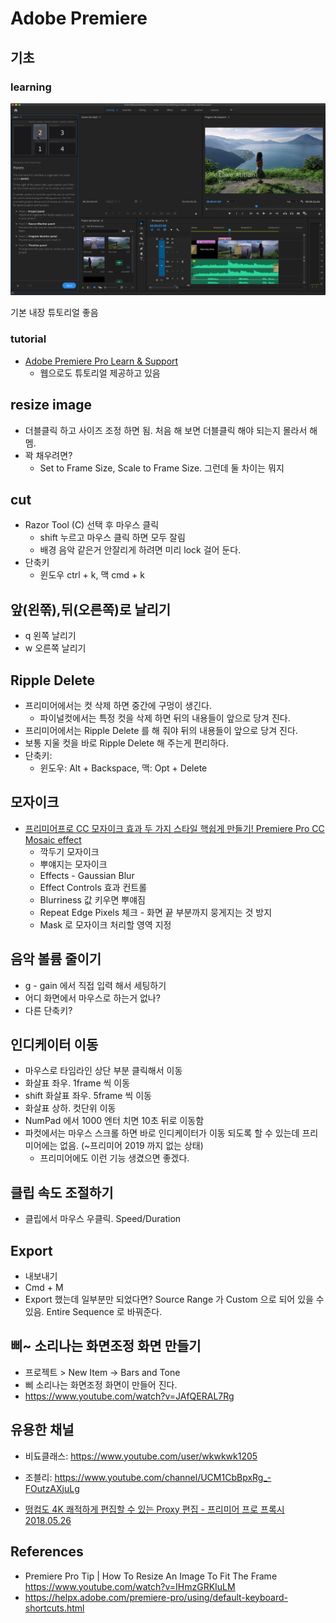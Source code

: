 # Adobe Premiere

## 기초
### learning
![](premiere_learning.png)

기본 내장 튜토리얼 좋음

### tutorial
* [Adobe Premiere Pro Learn & Support](https://helpx.adobe.com/support/premiere-pro.html)
  * 웹으로도 튜토리얼 제공하고 있음

## resize image
* 더블클릭 하고 사이즈 조정 하면 됨. 처음 해 보면 더블클릭 해야 되는지 몰라서 해멤.
* 꽉 채우려면?
  * Set to Frame Size, Scale to Frame Size. 그런데 둘 차이는 뭐지

## cut
* Razor Tool (C) 선택 후 마우스 클릭
  * shift 누르고 마우스 클릭 하면 모두 잘림
  * 배경 음악 같은거 안잘리게 하려면 미리 lock 걸어 둔다.
* 단축키
  * 윈도우 ctrl + k, 맥 cmd + k

## 앞(왼쪾),뒤(오른쪽)로 날리기
* q 왼쪽 날리기
* w 오른쪽 날리기

## Ripple Delete
* 프리미어에서는 컷 삭제 하면 중간에 구멍이 생긴다.
  * 파이널컷에서는 특정 컷을 삭제 하면 뒤의 내용들이 앞으로 당겨 진다.
* 프리미어에서는 Ripple Delete 를 해 줘야 뒤의 내용들이 앞으로 당겨 진다.
* 보통 지울 컷을 바로 Ripple Delete 해 주는게 편리하다.
* 단축키: 
  * 윈도우: Alt + Backspace, 맥: Opt + Delete

## 모자이크
* [프리미어프로 CC 모자이크 효과 두 가지 스타일 핵쉽게 만들기! Premiere Pro CC Mosaic effect](https://www.youtube.com/watch?v=SeWDhWDTw0w)
  * 깍두기 모자이크
  * 뿌얘지는 모자이크
  * Effects - Gaussian Blur
  * Effect Controls 효과 컨트롤
  * Blurriness 값 키우면 뿌얘짐
  * Repeat Edge Pixels 체크 - 화면 끝 부분까지 뭉게지는 것 방지
  * Mask 로 모자이크 처리할 영역 지정

## 음악 볼륨 줄이기
* g - gain 에서 직접 입력 해서 세팅하기
* 어디 화면에서 마우스로 하는거 없나?
* 다른 단축키?

## 인디케이터 이동
* 마우스로 타임라인 상단 부분 클릭해서 이동
* 화살표 좌우. 1frame 씩 이동
* shift 화살표 좌우. 5frame 씩 이동
* 화살표 상하. 컷단위 이동
* NumPad 에서 1000 엔터 치면 10초 뒤로 이동함
* 파컷에서는 마우스 스크롤 하면 바로 인디케이터가 이동 되도록 할 수 있는데 프리미어에는 없음. (~프리미어 2019 까지 없는 상태)
  * 프리미어에도 이런 기능 생겼으면 좋겠다.

## 클립 속도 조절하기
* 클립에서 마우스 우클릭. Speed/Duration

## Export
* 내보내기
* Cmd + M
* Export 했는데 일부분만 되었다면? Source Range 가 Custom 으로 되어 있을 수 있음. Entire Sequence 로 바꿔준다.

## 삐~ 소리나는 화면조정 화면 만들기
* 프로젝트 > New Item -> Bars and Tone
* 삐 소리나는 화면조정 화면이 만들어 진다.
* https://www.youtube.com/watch?v=JAfQERAL7Rg

## 유용한 채널
* 비됴클래스: https://www.youtube.com/user/wkwkwk1205
* 조블리: https://www.youtube.com/channel/UCM1CbBpxRg_-FOutzAXjuLg


* [떵컴도 4K 쾌적하게 편집할 수 있는 Proxy 편집 - 프리미어 프로 프록시 2018.05.26](https://www.youtube.com/watch?v=ZmdFM5tB-XA)

## References
* Premiere Pro Tip | How To Resize An Image To Fit The Frame https://www.youtube.com/watch?v=IHmzGRKIuLM
* https://helpx.adobe.com/premiere-pro/using/default-keyboard-shortcuts.html
